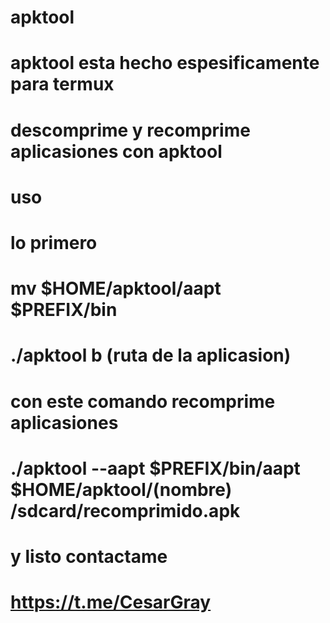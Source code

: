# apktool
# apktool esta hecho espesificamente para termux
# descomprime y recomprime aplicasiones con apktool
# uso
# lo primero
# mv $HOME/apktool/aapt $PREFIX/bin
# ./apktool b (ruta de la aplicasion)
# con este comando recomprime aplicasiones
# ./apktool --aapt $PREFIX/bin/aapt $HOME/apktool/(nombre) /sdcard/recomprimido.apk
# y listo contactame
# https://t.me/CesarGray
